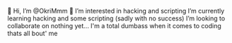 👋 Hi, I’m @OkriMmm
👀 I’m interested in hacking and scripting
I’m currently learning hacking and some scripting (sadly with no success)
I’m looking to collaborate on nothing yet...
I'm a total dumbass when it comes to coding
thats all bout' me

